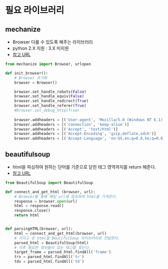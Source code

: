 # 필요 라이브러리
## mechanize
* Browser 다룰 수 있도록 해주는 라이브러리
* python 2.X 지원 : 3.X 미지원
* [참고 URL](http://wwwsearch.sourceforge.net/mechanize/)

``` python
from mechanize import Browser, urlopen

def init_browser():
    # Browser 초기화
    browser = Browser()

    browser.set_handle_robots(False)
    browser.set_handle_equiv(False)
    browser.set_handle_redirect(True)
    browser.set_handle_referer(True)
    #browser.set_debug_http(True)
    
    browser.addheaders = [('User-agent', 'Mozilla/5.0 (Windows NT 6.1) AppleWebKit/537.36 (KHTML, like Gecko) Chrome/36.0.1985.125')]
    browser.addheaders = [('Connection', 'keep-alive')]
    browser.addheaders = [('Accept', 'text/html')]
    browser.addheaders = [('Accept-Encoding', 'gzip,deflate,sdch')]
    browser.addheaders = [('Accept-Language', 'en-US,en;q=0.8,ko;q=0.6')]
```

## beautifulsoup
* html을 파싱하여 원하는 단어를 기준으로 닫힌 태그 영역까지를 return 해준다.
* [참고 URL](http://coreapython.hosting.paran.com/etc/beautifulsoup4.html)
 
```python
from BeautifulSoup import BeautifulSoup

def connect_and_get_html (browser, url):
    # Browser를 통해 해당 url에 접속하여 html을 가져온다.
    response = browser.open(url)
    html = response.read()
    response.close()
    return html


def parsingHTML(browser, url):
    html = connect_and_get_html(browser, url)
    # 가지고 온 html을 BeutifulSoup 라이브러리로 전달한다.
    parsed_html = BeautifulSoup(html)
    # 이후 필요한 정보들이 있는 태그를 찾는다.
    target_frame = parsed_html.findAll('frame')
    trs = parsed_html.findAll('tr')
    tds = parsed_html.findAll('td')
```
 
